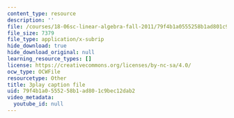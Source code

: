 ```yaml
---
content_type: resource
description: ''
file: /courses/18-06sc-linear-algebra-fall-2011/79f4b1a0555258b1ad801c9bec12dab2_OZxzHcW663g.vtt
file_size: 7379
file_type: application/x-subrip
hide_download: true
hide_download_original: null
learning_resource_types: []
license: https://creativecommons.org/licenses/by-nc-sa/4.0/
ocw_type: OCWFile
resourcetype: Other
title: 3play caption file
uid: 79f4b1a0-5552-58b1-ad80-1c9bec12dab2
video_metadata:
  youtube_id: null
---
```

